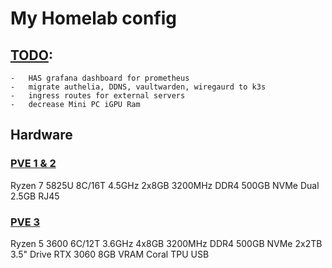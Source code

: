 # My Homelab config

## [TODO](https://github.com/stars/jonahgcarpenter/lists/homelab-todo):

    -   HAS grafana dashboard for prometheus
    -   migrate authelia, DDNS, vaultwarden, wiregaurd to k3s
    -   ingress routes for external servers
    -   decrease Mini PC iGPU Ram

## Hardware

### [PVE 1 & 2](https://www.gmktec.com/products/amd-ryzen-7-5825u-mini-pc-nucbox-m5-plus?srsltid=AfmBOorNrOPnRo3cqmPHBq14s82hdWG4dPwe6ntEimRl0J_gWKyXjpC3)

Ryzen 7 5825U 8C/16T 4.5GHz
2x8GB 3200MHz DDR4
500GB NVMe
Dual 2.5GB RJ45

### [PVE 3](https://pcpartpicker.com/user/HeyItsJonah/saved/bkgVD3)

Ryzen 5 3600 6C/12T 3.6GHz
4x8GB 3200MHz DDR4
500GB NVMe
2x2TB 3.5" Drive
RTX 3060 8GB VRAM
Coral TPU USB

